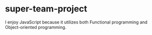 # super-team-project
I enjoy JavaScript because it utilizes both Functional programming and Object-oriented programming.